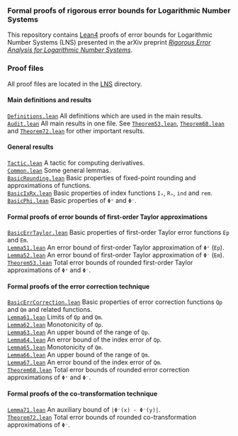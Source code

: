 ### Formal proofs of rigorous error bounds for Logarithmic Number Systems

This repository contains [Lean4](https://docs.lean-lang.org/lean4/doc/quickstart.html) proofs of error bounds for Logarithmic Number Systems (LNS) presented in the arXiv preprint [*Rigorous Error Analysis for Logarithmic Number Systems*](https://arxiv.org/abs/2401.17184).

### Proof files

All proof files are located in the [LNS](LNS) directory.

#### Main definitions and results

[`Definitions.lean`](LNS/Definitions.lean) All definitions which are used in the main results.  
[`Audit.lean`](LNS/Audit.lean) All main results in one file. See [`Theorem53.lean`](LNS/Theorem53.lean), [`Theorem68.lean`](LNS/Theorem68.lean) and [`Theorem72.lean`](LNS/Theorem72.lean) for other important results.

#### General results

[`Tactic.lean`](LNS/Tactic.lean) A tactic for computing derivatives.  
[`Common.lean`](LNS/Common.lean) Some general lemmas.  
[`BasicRounding.lean`](LNS/BasicRounding.lean) Basic properties of fixed-point rounding and approximations of functions.  
[`BasicIxRx.lean`](LNS/BasicIxRx.lean) Basic properties of index functions `Iₓ`, `Rₓ`, `ind` and `rem`.  
[`BasicPhi.lean`](LNS/BasicPhi.lean) Basic properties of `Φ⁺` and `Φ⁻`.  

#### Formal proofs of error bounds of first-order Taylor approximations

[`BasicErrTaylor.lean`](LNS/BasicErrTaylor.lean) Basic properties of first-order Taylor error functions `Ep` and `Em`.  
[`Lemma51.lean`](LNS/Lemma51.lean) An error bound of first-order Taylor approximation of `Φ⁺` (`Ep`).  
[`Lemma52.lean`](LNS/Lemma52.lean) An error bound of first-order Taylor 
approximation of `Φ⁻` (`Em`).  
[`Theorem53.lean`](LNS/Theorem53.lean) Total error bounds of rounded first-order Taylor approximations of `Φ⁺` and `Φ⁻`.

#### Formal proofs of the error correction technique

[`BasicErrCorrection.lean`](LNS/BasicErrCorrection.lean) Basic properties of error correction functions `Qp` and `Qm` and related functions.  
[`Lemma61.lean`](LNS/Lemma61.lean) Limits of `Qp` and `Qm`.  
[`Lemma62.lean`](LNS/Lemma62.lean) Monotonicity of `Qp`.  
[`Lemma63.lean`](LNS/Lemma63.lean) An upper bound of the range of `Qp`.  
[`Lemma64.lean`](LNS/Lemma64.lean) An error bound of the index error of `Qp`.  
[`Lemma65.lean`](LNS/Lemma65.lean) Monotonicity of `Qm`.  
[`Lemma66.lean`](LNS/Lemma66.lean) An upper bound of the range of `Qm`.  
[`Lemma67.lean`](LNS/Lemma67.lean) An error bound of the index error of `Qm`.  
[`Theorem68.lean`](LNS/Theorem68.lean) Total error bounds of rounded error correction approximations of `Φ⁺` and `Φ⁻`.

#### Formal proofs of the co-transformation technique

[`Lemma71.lean`](LNS/Lemma71.lean) An auxiliary bound of `|Φ⁻(x) - Φ⁻(y)|`.  
[`Theorem72.lean`](LNS/Theorem72.lean) Total error bounds of rounded co-transformation approximations of `Φ⁻`.



